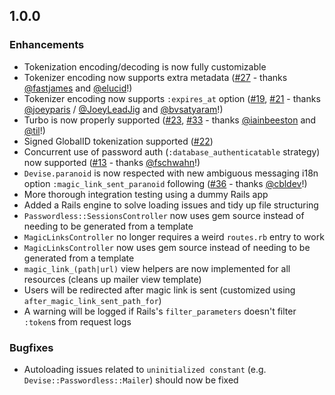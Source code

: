 ## 1.0.0

### Enhancements

* Tokenization encoding/decoding is now fully customizable
* Tokenizer encoding now supports extra metadata ([#27] - thanks [@fastjames] and [@elucid]!)
* Tokenizer encoding now supports `:expires_at` option ([#19], [#21] - thanks [@joeyparis] / [@JoeyLeadJig] and [@bvsatyaram]!)
* Turbo is now properly supported ([#23], [#33] - thanks [@iainbeeston] and [@til]!)
* Signed GlobalID tokenization supported ([#22])
* Concurrent use of password auth (`:database_authenticatable` strategy) now supported ([#13] - thanks [@fschwahn]!)
* `Devise.paranoid` is now respected with new ambiguous messaging i18n option `:magic_link_sent_paranoid` following ([#36] - thanks [@cbldev]!)
* More thorough integration testing using a dummy Rails app
* Added a Rails engine to solve loading issues and tidy up file structuring
* `Passwordless::SessionsController` now uses gem source instead of needing to be generated from a template
* `MagicLinksController` no longer requires a weird `routes.rb` entry to work
* `MagicLinksController` now uses gem source instead of needing to be generated from a template
* `magic_link_(path|url)` view helpers are now implemented for all resources (cleans up mailer view template)
* Users will be redirected after magic link is sent (customized using `after_magic_link_sent_path_for`)
* A warning will be logged if Rails's `filter_parameters` doesn't filter `:token`s from request logs

### Bugfixes

* Autoloading issues related to `uninitialized constant` (e.g.
  `Devise::Passwordless::Mailer`) should now be fixed


[@bvsatyaram]: https://github.com/bvsatyaram
[@cbldev]: https://github.com/cbldev
[@fastjames]: https://github.com/fastjames
[@fschwahn]: https://github.com/fschwahn
[@elucid]: https://github.com/elucid
[@iainbeeston]: https://github.com/iainbeeston
[@joeyparis]: https://github.com/joeyparis
[@JoeyLeadJig]: https://github.com/JoeyLeadJig
[@til]: https://github.com/til

[#13]: https://github.com/abevoelker/devise-passwordless/issues/13
[#19]: https://github.com/abevoelker/devise-passwordless/pull/19
[#21]: https://github.com/abevoelker/devise-passwordless/pull/21
[#22]: https://github.com/abevoelker/devise-passwordless/issues/22
[#23]: https://github.com/abevoelker/devise-passwordless/pull/23
[#27]: https://github.com/abevoelker/devise-passwordless/pull/27
[#33]: https://github.com/abevoelker/devise-passwordless/pull/33
[#36]: https://github.com/abevoelker/devise-passwordless/pull/36
